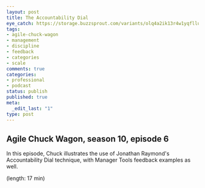 ```yaml
---
layout: post
title: The Accountability Dial
eye_catch: https://storage.buzzsprout.com/variants/olq4a2ik13r4w1yqfllusnwim2ae/8d66eb17bb7d02ca4856ab443a78f2148cafbb129f58a3c81282007c6fe24ff2?.jpg
tags:
- agile-chuck-wagon
- management
- discipline
- feedback
- categories
- scale
comments: true
categories:
- professional
- podcast
status: publish
published: true
meta:
  _edit_last: "1"
type: post
---
```


## Agile Chuck Wagon, season 10, episode 6

In this episode, Chuck illustrates the use of Jonathan Raymond's Accountability Dial technique, with Manager Tools feedback examples as well.

  (length: 17 min)

